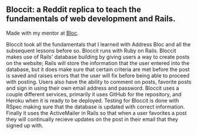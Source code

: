 ## Bloccit: a Reddit replica to teach the fundamentals of web development and Rails.

Made with my mentor at [Bloc](http://bloc.io).

Bloccit took all the fundamentals that I learned with Address Bloc and all the subsequent lessons before so. Bloccit runs with Ruby on Rails. Bloccit makes use of Rails' database building by giving users a way to create posts on the website; Rails will store the information that the user entered into the database, but it does make sure that certain criteria are met before the post is saved and raises errors that the user will fix before being able to proceed with posting. Users also have the ability to comment on posts, favorite posts and sign in using their own email address and password. Bloccit uses a couple different services, primarily it uses GitHub for the repository, and Heroku when it is ready to be deployed. Testing for Bloccit is done with RSpec making sure that the database is updated with correct information. Finally it uses the ActiveMailer in Rails so that when a user favorites a post they will continually recieve updates on the post in their email that they signed up with.
